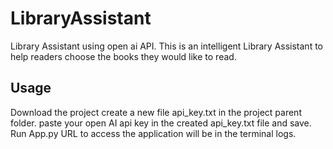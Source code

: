 # LibraryAssistant
Library Assistant using open ai API. This is an intelligent Library Assistant to help readers choose the books they would like to read.

## Usage

Download the project
create a new file api_key.txt in the project parent folder.
paste your open AI api key in the created api_key.txt file and save.
Run App.py
URL to access the application will be in the terminal logs.


